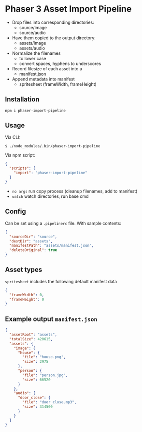 # Phaser 3 Asset Import Pipeline

- Drop files into corresponding directories:
  - source/image
  - source/audio
- Have them copied to the output directory:
  - assets/image
  - assets/audio
- Normalize the filenames
  - to lower case
  - convert spaces, hyphens to underscores
- Record filesize of each asset into a
  - manifest.json
- Append metadata into manifest
  - spritesheet (frameWidth, frameHeight)

## Installation

`npm i phaser-import-pipeline`

## Usage

Via CLI:
```
$ ./node_modules/.bin/phaser-import-pipeline
```

Via npm script:
```json
{
  "scripts": {
    "import": "phaser-import-pipeline"
  }
}
```

- `no args` run copy process (cleanup filenames, add to manifest)
- `watch` watch directories, run base cmd

## Config

Can be set using a `.pipelinerc` file. With sample contents:

```json
{
  "sourceDir": "source",
  "destDir": "assets",
  "manifestPath": "assets/manifest.json",
  "deleteOriginal": true
}
```

## Asset types

`spritesheet` includes the following default manifest data

```json
{
  "frameWidth": 0,
  "frameHeight": 0
}
```

## Example output `manifest.json`

```json
{
  "assetRoot": "assets",
  "totalSize": 420615,
  "assets": {
    "image": {
      "house": {
        "file": "house.png",
        "size": 2975
      },
      "person": {
        "file": "person.jpg",
        "size": 66520
      }
    },
    "audio": {
      "door_close": {
        "file": "door_close.mp3",
        "size": 314500
      }
    }
  }
}
```
